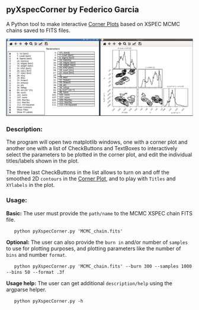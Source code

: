 ## pyXspecCorner by Federico Garcia

A Python tool to make interactive [Corner Plots](https://corner.readthedocs.io/) based on XSPEC MCMC chains saved to FITS files.

![screenshot](screenshot.png)

### Description:

The program will open two matplotlib windows, one with a corner plot and another one with a list of CheckButtons and TextBoxes to interactively select the parameters to be plotted in the corner plot, and edit the individual titles/labels shown in the plot.

The three last CheckButtons in the list allows to turn on and off the smoothed 2D `contours` in the [Corner Plot](https://corner.readthedocs.io/), and to play with `Titles` and `XYlabels` in the plot.

### Usage:

**Basic:** The user must provide the `path/name` to the MCMC XSPEC chain FITS file.
```
   python pyXspecCorner.py 'MCMC_chain.fits'
```

**Optional:** The user can also provide the `burn in` and/or number of `samples` to use for plotting purposes, and plotting parameters like the number of `bins` and number `format`.

```
   python pyXspecCorner.py 'MCMC_chain.fits' --burn 300 --samples 1000 --bins 50 --format .3f
```

**Usage help:** The user can get additional `description/help` using the argparse helper.
```
   python pyXspecCorner.py -h
```
